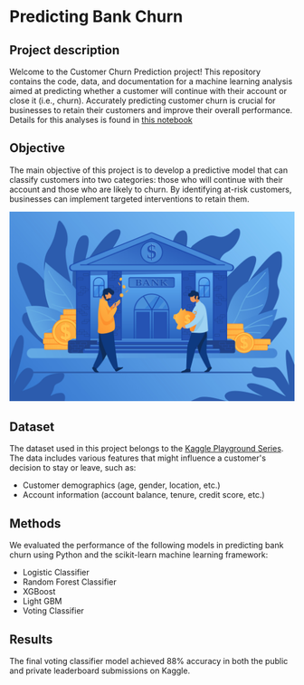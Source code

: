 # Predicting Bank Churn

## Project description

Welcome to the Customer Churn Prediction project! This repository contains the code, data, and documentation for a machine learning analysis aimed at predicting whether a customer will continue with their account or close it (i.e., churn). Accurately predicting customer churn is crucial for businesses to retain their customers and improve their overall performance. Details for this analyses is found in [this notebook](data/Bank-Churn.md)

## Objective

The main objective of this project is to develop a predictive model that can classify customers into two categories: those who will continue with their account and those who are likely to churn. By identifying at-risk customers, businesses can implement targeted interventions to retain them.

![Bank Churn](assets/bank.jpg)

## Dataset

The dataset used in this project belongs to the [Kaggle Playground Series](https://www.kaggle.com/competitions/playground-series-s4e1/overview). The data includes various features that might influence a customer's decision to stay or leave, such as:

- Customer demographics (age, gender, location, etc.)
- Account information (account balance, tenure, credit score, etc.)

## Methods

We evaluated the performance of the following models in predicting bank churn using Python and the scikit-learn machine learning framework:

- Logistic Classifier
- Random Forest Classifier
- XGBoost 
- Light GBM
- Voting Classifier

## Results

The final voting classifier model achieved 88% accuracy in both the public and private leaderboard submissions on Kaggle.
